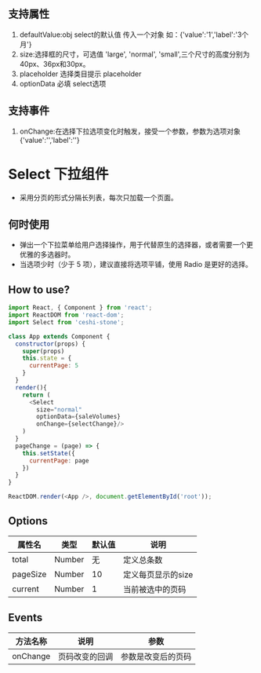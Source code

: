 ##  支持属性
1. defaultValue:obj  select的默认值 传入一个对象 如：{'value':'1','label':'3个月'}
2. size:选择框的尺寸，可选值 'large', 'normal', 'small',三个尺寸的高度分别为40px、36px和30px。
3. placeholder 选择类目提示 placeholder
4. optionData 必填 select选项
##  支持事件
1. onChange:在选择下拉选项变化时触发，接受一个参数，参数为选项对象{'value':'','label':''}



# Select 下拉组件

 - 采用分页的形式分隔长列表，每次只加载一个页面。

## 何时使用

  - 弹出一个下拉菜单给用户选择操作，用于代替原生的选择器，或者需要一个更优雅的多选器时。
  - 当选项少时（少于 5 项），建议直接将选项平铺，使用 Radio 是更好的选择。

## How to use?

```javascript
import React, { Component } from 'react';
import ReactDOM from 'react-dom';
import Select from 'ceshi-stone';

class App extends Component {
  constructor(props) {
    super(props)
    this.state = {
      currentPage: 5
    }
  }
  render(){
    return (
      <Select
        size="normal"
        optionData={saleVolumes}
        onChange={selectChange}/>
    )
  }
  pageChange = (page) => {
    this.setState({
      currentPage: page
    })
  }
}

ReactDOM.render(<App />, document.getElementById('root'));

```


## Options

属性名   |    类型   |     默认值     |     说明
----    | ----    | ----    | ----    |
total  | Number  | 无 |  定义总条数
pageSize | Number | 10 | 定义每页显示的size
current | Number | 1 | 当前被选中的页码



## Events
方法名称   |    说明    |    参数    |
----    | ----      | ----        |
onChange | 页码改变的回调 | 参数是改变后的页码
